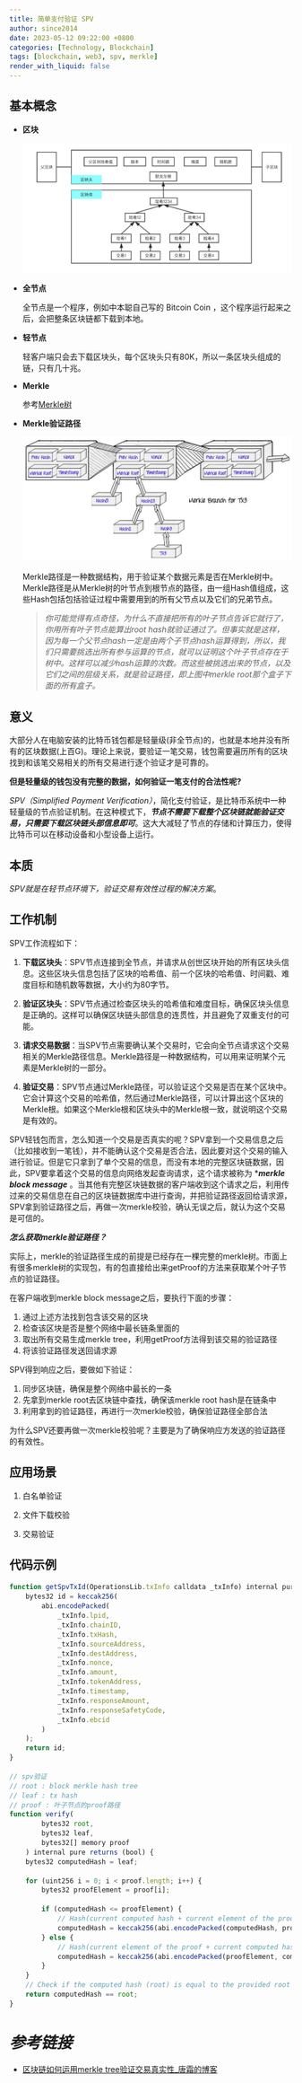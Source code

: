 ```yaml
---
title: 简单支付验证 SPV
author: since2014
date: 2023-05-12 09:22:00 +0800
categories: [Technology, Blockchain]
tags: [blockchain, web3, spv, merkle]
render_with_liquid: false
---
```


## 基本概念

+ **区块**
  
  ![](/img/technology/web3_scaling_sidechain_spv_a_block_01.png)

+ **全节点**
  
  全节点是一个程序，例如中本聪自己写的 Bitcoin Coin ，这个程序运行起来之后，会把整条区块链都下载到本地。

+ **轻节点**
  
  轻客户端只会去下载区块头，每个区块头只有80K，所以一条区块头组成的链，只有几十兆。

+ **Merkle**
  
  参考[Merkle树]()

+ **Merkle验证路径**
  
  ![区块Merkle](/img/technology/web3_scaling_sidechain_spv_a_merkle.jpg)
  
  Merkle路径是一种数据结构，用于验证某个数据元素是否在Merkle树中。Merkle路径是从Merkle树的叶节点到根节点的路径，由一组Hash值组成，这些Hash包括包括验证过程中需要用到的所有父节点以及它们的兄弟节点。
  
  > *你可能觉得有点奇怪，为什么不直接把所有的叶子节点告诉它就行了，你用所有叶子节点能算出root hash就验证通过了。但事实就是这样，因为每一个父节点hash一定是由两个子节点hash运算得到，所以，我们只需要挑选出所有参与运算的节点，就可以证明这个叶子节点存在于树中。这样可以减少hash运算的次数。而这些被挑选出来的节点，以及它们之间的层级关系，就是验证路径，即上图中merkle root那个盒子下面的所有盒子。*

 

## 意义

大部分人在电脑安装的比特币钱包都是轻量级(非全节点)的，也就是本地并没有所有的区块数据(上百G)。理论上来说，要验证一笔交易，钱包需要遍历所有的区块找到和该笔交易相关的所有交易进行逐个验证才是可靠的。

**但是轻量级的钱包没有完整的数据，如何验证一笔支付的合法性呢?**

*SPV（Simplified Payment Verification）*，简化支付验证，是比特币系统中一种轻量级的节点验证机制。在这种模式下，***节点不需要下载整个区块链就能验证交易，只需要下载区块链头部信息即可***。这大大减轻了节点的存储和计算压力，使得比特币可以在移动设备和小型设备上运行。

## 本质

*SPV就是在轻节点环境下，验证交易有效性过程的解决方案*。



## 工作机制

SPV工作流程如下：

1. **下载区块头**：SPV节点连接到全节点，并请求从创世区块开始的所有区块头信息。这些区块头信息包括了区块的哈希值、前一个区块的哈希值、时间戳、难度目标和随机数等数据，大小约为80字节。

2. **验证区块头**：SPV节点通过检查区块头的哈希值和难度目标，确保区块头信息是正确的。这样可以确保区块链头部信息的连贯性，并且避免了双重支付的可能。

3. **请求交易数据**：当SPV节点需要确认某个交易时，它会向全节点请求这个交易相关的Merkle路径信息。Merkle路径是一种数据结构，可以用来证明某个元素是Merkle树的一部分。

4. **验证交易**：SPV节点通过Merkle路径，可以验证这个交易是否在某个区块中。它会计算这个交易的哈希值，然后通过Merkle路径，可以计算出这个区块的Merkle根。如果这个Merkle根和区块头中的Merkle根一致，就说明这个交易是有效的。

SPV轻钱包而言，怎么知道一个交易是否真实的呢？SPV拿到一个交易信息之后（比如接收到一笔钱），并不能确认这个交易是否合法，因此要对这个交易的输入进行验证。但是它只拿到了单个交易的信息，而没有本地的完整区块链数据，因此，SPV要拿着这个交易的信息向网络发起查询请求，这个请求被称为 ****merkle block message*** 。当其他有完整区块链数据的客户端收到这个请求之后，利用传过来的交易信息在自己的区块链数据库中进行查询，并把验证路径返回给请求源，SPV拿到验证路径之后，再做一次merkle校验，确认无误之后，就认为这个交易是可信的。

***怎么获取merkle验证路径？***

实际上，merkle的验证路径生成的前提是已经存在一棵完整的merkle树。市面上有很多merkle树的实现包，有的包直接给出来getProof的方法来获取某个叶子节点的验证路径。

在客户端收到merkle block message之后，要执行下面的步骤：

1. 通过上述方法找到包含该交易的区块
2. 检查该区块是否是整个网络中最长链条里面的
3. 取出所有交易生成merkle tree，利用getProof方法得到该交易的验证路径
4. 将该验证路径发送回请求源

SPV得到响应之后，要做如下验证：

1. 同步区块链，确保是整个网络中最长的一条
2. 先拿到merkle root去区块链中查找，确保该merkle root hash是在链条中
3. 利用拿到的验证路径，再进行一次merkle校验，确保验证路径全部合法

为什么SPV还要再做一次merkle校验呢？主要是为了确保响应方发送的验证路径的有效性。



## 应用场景

1. 白名单验证

2. 文件下载校验

3. 交易验证



## 代码示例

```js
function getSpvTxId(OperationsLib.txInfo calldata _txInfo) internal pure returns (bytes32) {
    bytes32 id = keccak256(
        abi.encodePacked(
            _txInfo.lpid,
            _txInfo.chainID,
            _txInfo.txHash,
            _txInfo.sourceAddress,
            _txInfo.destAddress,
            _txInfo.nonce,
            _txInfo.amount,
            _txInfo.tokenAddress,
            _txInfo.timestamp,
            _txInfo.responseAmount,
            _txInfo.responseSafetyCode,
            _txInfo.ebcid
        )
    );
    return id;
}

// spv验证
// root : block merkle hash tree
// leaf : tx hash
// proof : 叶子节点的proof路径
function verify(
        bytes32 root,
        bytes32 leaf,
        bytes32[] memory proof
    ) internal pure returns (bool) {
    bytes32 computedHash = leaf;

    for (uint256 i = 0; i < proof.length; i++) {
        bytes32 proofElement = proof[i];

        if (computedHash <= proofElement) {
            // Hash(current computed hash + current element of the proof)
            computedHash = keccak256(abi.encodePacked(computedHash, proofElement));
        } else {
            // Hash(current element of the proof + current computed hash)
            computedHash = keccak256(abi.encodePacked(proofElement, computedHash));
        }
    }
    // Check if the computed hash (root) is equal to the provided root
    return computedHash == root;
}
```

# *参考链接*

+ [区块链如何运用merkle tree验证交易真实性_唐霜的博客](https://www.tangshuang.net/4117.html)


